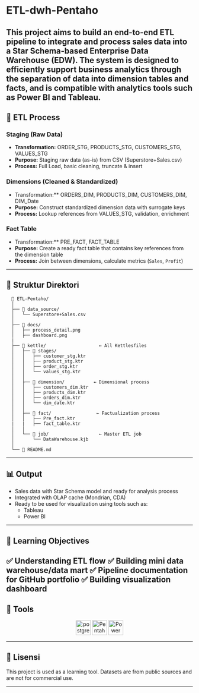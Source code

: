 # ETL-dwh-Pentaho

**This project aims to build an end-to-end ETL pipeline to integrate and process sales data into a Star Schema-based Enterprise Data Warehouse (EDW). The system is designed to efficiently support business analytics through the separation of data into dimension tables and facts, and is compatible with analytics tools such as Power BI and Tableau.**
---

## 🔁 ETL Process

### Staging (Raw Data)
- **Transformation:** ORDER_STG, PRODUCTS_STG, CUSTOMERS_STG, VALUES_STG
- **Purpose:** Staging raw data (as-is) from CSV (Superstore+Sales.csv)
- **Process:** Full Load, basic cleaning, truncate & insert

### Dimensions (Cleaned & Standardized)
- Transformation:** ORDERS_DIM, PRODUCTS_DIM, CUSTOMERS_DIM, DIM_Date
- **Purpose:** Construct standardized dimension data with surrogate keys
- **Process:** Lookup references from VALUES_STG, validation, enrichment

### Fact Table 
- Transformation:** PRE_FACT, FACT_TABLE
- **Purpose:** Create a ready fact table that contains key references from the dimension table
- **Process:** Join between dimensions, calculate metrics (`Sales`, `Profit`)


---

## 📂 Struktur Direktori
      📁 ETL-Pentaho/
      │
      ├── 📁 data_source/                
      │   └── Superstore+Sales.csv
      │
      ├── 📁 docs/                     
      │   ├── process_detail.png
      │   ├── dashboard.png
      |
      ├── 📁 kettle/                    ← All Kettlesfiles
      │   ├── 📁 stages/               
      │   │   ├── customer_stg.ktr
      │   │   ├── product_stg.ktr
      │   │   ├── order_stg.ktr
      │   │   └── values_stg.ktr
      │   │
      │   ├── 📁 dimension/           ← Dimensional process  
      │   │   ├── customers_dim.ktr
      │   │   ├── products_dim.ktr
      │   │   ├── orders_dim.ktr
      │   │   └── dim_date.ktr
      │   │
      │   ├── 📁 fact/                 ← Factualization process
      │   │   ├── Pre_fact.ktr 
      |   |   ├── fact_table.ktr
      │   │
      │   └── 📁 job/                   ← Master ETL job
      │       └── DataWarehouse.kjb
      │
      └── 📄 README.md                 


---

## 📊 Output

- Sales data with Star Schema model and ready for analysis process
- Integrated with OLAP cache (Mondrian, CDA)
- Ready to be used for visualization using tools such as:
  - Tableau
  - Power BI
---

## 🧠 Learning Objectives

✅ Understanding ETL flow 
✅ Building mini data warehouse/data mart
✅ Pipeline documentation for GitHub portfolio
✅ Building visualization dashboard
---

## 🧰 Tools
<p align="center">
  <img src="https://img.icons8.com/?size=256&id=38561&format=png" alt="postgre" width="40">
  <img src="https://www.datageeks.pl/images/Article-images/102-How-to-open-Microsoft-XLSB/pdi.png" alt="Pentaho PDI" width="40" />
  <img src="https://upload.wikimedia.org/wikipedia/commons/c/cf/New_Power_BI_Logo.svg" alt="Power BI" width="40" />
</p>

---

## 🧾 Lisensi

This project is used as a learning tool. Datasets are from public sources and are not for commercial use.

---


